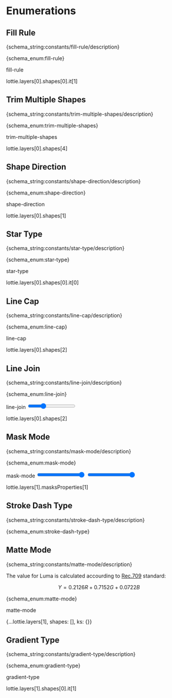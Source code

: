 # Enumerations


<h2 id="fill-rule">Fill Rule</h2>

{schema_string:constants/fill-rule/description}

{schema_enum:fill-rule}

<lottie-playground example="fill.json">
    <title>Example</title>
    <form>
        <enum title="Fill Rule">fill-rule</enum>
    </form>
    <json>lottie.layers[0].shapes[0].it[1]</json>
    <script>
        var shape = lottie.layers[0].shapes[0].it[1];
        shape.r = Number(data["Fill Rule"]);
    </script>
</lottie-playground>


<h2 id="trim-multiple-shapes">Trim Multiple Shapes</h2>

{schema_string:constants/trim-multiple-shapes/description}

{schema_enum:trim-multiple-shapes}

<lottie-playground example="trim_path.json">
    <form>
        <enum title="Multiple Shapes">trim-multiple-shapes</enum>
    </form>
    <json>lottie.layers[0].shapes[4]</json>
    <script>
        lottie.layers[0].shapes[4].m = Number(data["Multiple Shapes"]);
    </script>
</lottie-playground>


<h2 id="shape-direction">Shape Direction</h2>

{schema_string:constants/shape-direction/description}

{schema_enum:shape-direction}

<lottie-playground example="trim_path.json">
    <form>
        <enum title="Shape Direction">shape-direction</enum>
    </form>
    <json>lottie.layers[0].shapes[1]</json>
    <script>
        for ( let shape of lottie.layers[0].shapes )
            shape.d = Number(data["Shape Direction"]);
    </script>
</lottie-playground>


<h2 id="star-type">Star Type</h2>

{schema_string:constants/star-type/description}

{schema_enum:star-type}

<lottie-playground example="star.json">
    <title>Example</title>
    <form>
        <enum title="Star Type">star-type</enum>
    </form>
    <json>lottie.layers[0].shapes[0].it[0]</json>
    <script>
        var star = lottie.layers[0].shapes[0].it[0];
        star.sy = Number(data["Star Type"]);
        if ( data["Star Type"] == "1" )
        {
            star["ir"] = {"a": 0, "k": 100};
            star["is"] = {"a": 0, "k": 0};
        }
        else
        {
            delete star["ir"];
            delete star["is"];
        }
        lottie.layers[0].shapes[0].it[0] = star;
    </script>
</lottie-playground>


<h2 id="line-cap">Line Cap</h2>

{schema_string:constants/line-cap/description}

{schema_enum:line-cap}

<lottie-playground example="stroke.json">
    <title>Example</title>
    <form>
        <enum title="Line Cap" value="2">line-cap</enum>
    </form>
    <json>lottie.layers[0].shapes[2]</json>
    <script>
        var shape = lottie.layers[0].shapes[2];
        shape.lc = Number(data["Line Cap"]);
        shape.d = undefined;
    </script>
</lottie-playground>


<h2 id="line-join">Line Join</h2>

{schema_string:constants/line-join/description}

{schema_enum:line-join}

<lottie-playground example="stroke.json">
    <title>Example</title>
    <form>
        <enum title="Line Join" value="2">line-join</enum>
        <input type="range" min="0" max="10" value="3" title="Miter Limit"/>
    </form>
    <json>lottie.layers[0].shapes[2]</json>
    <script>
        var shape = lottie.layers[0].shapes[2];
        shape.lj = Number(data["Line Join"]);
        shape.ml = data["Miter Limit"];
        shape.d = undefined;
        var trim = lottie.layers[0].shapes[1];
        trim.e.k = 100;
    </script>
</lottie-playground>

<h2 id="mask-mode">Mask Mode</h2>

{schema_string:constants/mask-mode/description}

{schema_enum:mask-mode}

<lottie-playground example="masks.json">
    <title>Example</title>
    <form>
        <enum title="Mask Mode" value="a">mask-mode</enum>
        <input type="range" min="0" max="100" value="100" title="Mask1 Opacity"/>
        <input type="range" min="0" max="100" value="100" title="Mask2 Opacity"/>
    </form>
    <json>lottie.layers[1].masksProperties[1]</json>
    <script>
        let mask1 = lottie.layers[1].masksProperties[0];
        let mask2 = lottie.layers[1].masksProperties[1];
        mask1.o.k = Number(data["Mask1 Opacity"]);
        mask2.o.k = Number(data["Mask2 Opacity"]);
        mask2.mode = data["Mask Mode"];
    </script>
</lottie-playground>

<h2 id="stroke-dash-type">Stroke Dash Type</h2>

{schema_string:constants/stroke-dash-type/description}

{schema_enum:stroke-dash-type}

<h2 id="matte-mode">Matte Mode</h2>

{schema_string:constants/matte-mode/description}

The value for Luma is calculated accourding to [Rec.709](https://www.itu.int/rec/R-REC-BT.709) standard:

$$Y = 0.2126 R + 0.7152 G + 0.0722 B$$

{schema_enum:matte-mode}

<lottie-playground example="matte.json">
    <title>Example</title>
    <form>
        <enum title="Matte Mode" value="1">matte-mode</enum>
    </form>
    <json>{...lottie.layers[1], shapes: [], ks: {}}</json>
    <script>
        lottie.layers[1].tt = Number(data["Matte Mode"]);
    </script>
</lottie-playground>

<h2 id="gradient-type">Gradient Type</h2>

{schema_string:constants/gradient-type/description}

{schema_enum:gradient-type}

<lottie-playground example="gradient.json">
    <title>Example</title>
    <form>
        <enum title="Type" value="1">gradient-type</enum>
    </form>
    <json>lottie.layers[1].shapes[0].it[1]</json>
    <script>
    var gradient = lottie.layers[1].shapes[0].it[1];
    gradient.t = Number(data["Type"]);
    </script>
</lottie-playground>
